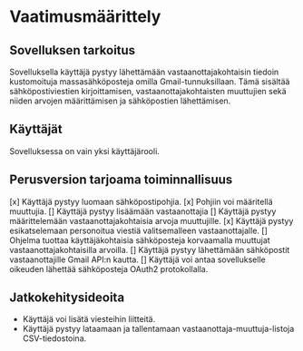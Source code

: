 # Vaatimusmäärittely

## Sovelluksen tarkoitus

Sovelluksella käyttäjä pystyy lähettämään vastaanottajakohtaisin tiedoin kustomoituja massasähköposteja omilla Gmail-tunnuksillaan. Tämä sisältää sähköpostiviestien kirjoittamisen, vastaanottajakohtaisten muuttujien sekä niiden arvojen määrittämisen ja sähköpostien lähettämisen.

## Käyttäjät

Sovelluksessa on vain yksi käyttäjärooli.

## Perusversion tarjoama toiminnallisuus

[x] Käyttäjä pystyy luomaan sähköpostipohjia.
  [x] Pohjiin voi määritellä muuttujia.
[] Käyttäjä pystyy lisäämään vastaanottajia
[] Käyttäjä pystyy määrittelemään vastaanottajakohtaisia arvoja muuttujille.
[x] Käyttäjä pystyy esikatselemaan personoitua viestiä valitsemalleen vastaanottajalle.
[] Ohjelma tuottaa käyttäjäkohtaisia sähköposteja korvaamalla muuttujat vastaanottajakohtaisilla arvoilla.
[] Käyttäjä pystyy lähettämään sähköpostit vastaanottajille Gmail API:n kautta.
  [] Käyttäjä voi antaa sovellukselle oikeuden lähettää sähköposteja OAuth2 protokollalla.

## Jatkokehitysideoita

- Käyttäjä voi lisätä viesteihin liitteitä.
- Käyttäjä pystyy lataamaan ja tallentamaan vastaanottaja-muuttuja-listoja CSV-tiedostoina.
